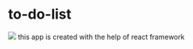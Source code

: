# to-do-list
![](https://github.com/piyushjasaiwal/to-do-list/blob/master/todolist/public/favicon.ico)
this app is created with the help of react framework
